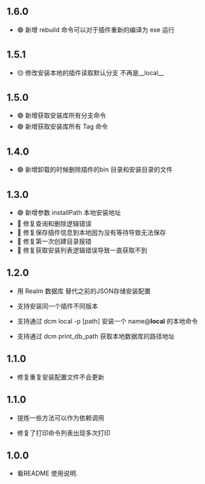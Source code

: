 ## 1.6.0

- 🟢 新增 rebuild  命令可以对于插件重新的编译为 exe 运行

## 1.5.1

- 🟡 修改安装本地的插件读取默认分支 不再是__local__

## 1.5.0
- 🟢 新增获取安装库所有分支命令
- 🟢 新增获取安装库所有 Tag 命令

## 1.4.0

- 🟢 新增卸载的时候删除插件的bin 目录和安装目录的文件

## 1.3.0

- 🟢 新增参数 installPath 本地安装地址 
- 🔴 修复查询和删除逻辑错误
- 🔴 修复保存插件信息到本地因为没有等待导致无法保存
- 🔴 修复第一次创建目录报错
- 🔴 修复获取安装列表逻辑错误导致一直获取不到
  

## 1.2.0

- 用 Realm 数据库 替代之前的JSON存储安装配置

- 支持安装同一个插件不同版本

- 支持通过 dcm local -p [path] 安装一个 name@__local__ 的本地命令

- 支持通过 dcm print_db_path 获取本地数据库的路径地址

## 1.1.0

- 修复重复安装配置文件不会更新

## 1.1.0

- 提炼一些方法可以作为依赖调用

- 修复了打印命令列表出现多次打印

## 1.0.0

- 看README 使用说明.
